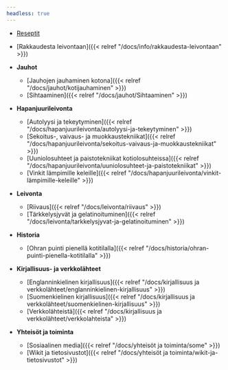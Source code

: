 ```yaml
---
headless: true
---
```


- [Reseptit](/tags/reseptit)
- [Rakkaudesta leivontaan]({{< relref "/docs/info/rakkaudesta-leivontaan" >}})

- **Jauhot**
  - [Jauhojen jauhaminen kotona]({{< relref "/docs/jauhot/kotijauhaminen" >}})
  - [Sihtaaminen]({{< relref "/docs/jauhot/Sihtaaminen" >}})

- **Hapanjuurileivonta**
  - [Autolyysi ja tekeytyminen]({{< relref "/docs/hapanjuurileivonta/autolyysi-ja-tekeytyminen" >}})
  - [Sekoitus-, vaivaus- ja muokkaustekniikat]({{< relref "/docs/hapanjuurileivonta/sekoitus-vaivaus-ja-muokkaustekniikat" >}})
  - [Uuniolosuhteet ja paistotekniikat kotiolosuhteissa]({{< relref "/docs/hapanjuurileivonta/uuniolosuhteet-ja-paistotekniikat" >}})
  - [Vinkit lämpimille keleille]({{< relref "/docs/hapanjuurileivonta/vinkit-lämpimille-keleille" >}})

- **Leivonta**
  - [Riivaus]({{< relref "/docs/leivonta/riivaus" >}})
  - [Tärkkelysjyvät ja gelatinoituminen]({{< relref "/docs/leivonta/tarkkelysjyvat-ja-gelatinoituminen" >}})

- **Historia**
  - [Ohran puinti pienellä kotitilalla]({{< relref "/docs/historia/ohran-puinti-pienella-kotitilalla" >}})

- **Kirjallisuus- ja verkkolähteet**
  - [Englanninkielinen kirjallisuus]({{< relref "/docs/kirjallisuus ja verkkolähteet/englanninkielinen-kirjallisuus" >}})
  - [Suomenkielinen kirjallisuus]({{< relref "/docs/kirjallisuus ja verkkolähteet/suomenkielinen-kirjallisuus" >}})
  - [Verkkolähteistä]({{< relref "/docs/kirjallisuus ja verkkolähteet/verkkolahteista" >}})

- **Yhteisöt ja toiminta**
  - [Sosiaalinen media]({{< relref "/docs/yhteisöt ja toiminta/some" >}})
  - [Wikit ja tietosivustot]({{< relref "/docs/yhteisöt ja toiminta/wikit-ja-tietosivustot" >}})
